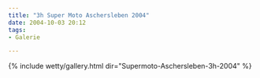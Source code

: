 ```yaml
---
title: "3h Super Moto Aschersleben 2004"
date: 2004-10-03 20:12
tags: 
- Galerie

---
```


{% include wetty/gallery.html dir="Supermoto-Aschersleben-3h-2004" %}
